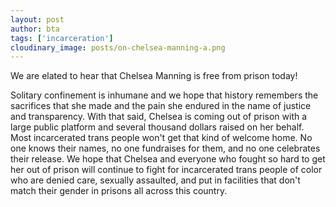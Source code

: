 ```yaml
---
layout: post
author: bta
tags: ['incarceration']
cloudinary_image: posts/on-chelsea-manning-a.png
---
```

We are elated to hear that Chelsea Manning is free from prison today!
<!--more-->
Solitary confinement is inhumane and we hope that history remembers the sacrifices that she made and the pain she endured in the name of justice and transparency. With that said, Chelsea is coming out of prison with a large public platform and several thousand dollars raised on her behalf. Most incarcerated trans people won't get that kind of welcome home. No one knows their names, no one fundraises for them, and no one celebrates their release. We hope that Chelsea and everyone who fought so hard to get her out of prison will continue to fight for incarcerated trans people of color who are denied care, sexually assaulted, and put in facilities that don't match their gender in prisons all across this country.
